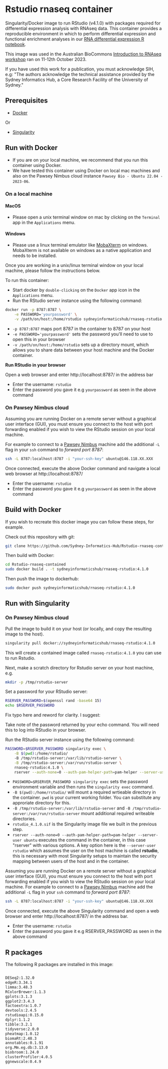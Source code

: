 # Rstudio rnaseq container

Singularity/Docker image to run RStudio (v4.1.0) with packages required for differential expression analysis with RNAseq data. This container provides a reproducible environment in which to perform differential expression and functional enrichment analyses in our [RNA differential expression R notebook](https://github.com/Sydney-Informatics-Hub/rnaseq-differential-expression-Rnotebook). 

This image was used in the Australian BioCommons [Introduction to RNAseq workshop](https://sydney-informatics-hub.github.io/rnaseq-workshop-2023/) ran on 11-12th October 2023.

If you have used this work for a publication, you must acknowledge SIH, e.g: "The authors acknowledge the technical assistance provided by the Sydney Informatics Hub, a Core Research Facility of the University of Sydney."

## Prerequisites

* [Docker](https://docs.docker.com/get-docker/)

Or

* [Singularity](https://docs.sylabs.io/guides/3.7/admin-guide/installation.html)


## Run with Docker
- If you are on your local machine, we recommend that you run this container using Docker.  
- We have tested this container using Docker on local mac machines and also on the Pawsey Nimbus cloud instance `Pawsey Bio - Ubuntu 22.04 - 2023-06`.
  
### On a local machine

#### MacOS 
- Please open a unix terminal window on mac by clicking on the `Terminal` app in the `Applications` menu.

#### Windows
- Please use a linux terminal emulator like [MobaXterm](https://mobaxterm.mobatek.net/) on windows. MobaXterm is not available on windows as a native application and needs to be installed.

Once you are working in a unix/linux terminal window on your local machine, please follow the instructions below.

To run this container:  

- Start docker by `double-clicking` on the `Docker` app icon in the `Applications` menu. 
- Run the RStudio server instance using the following command: 

```bash 
docker run -p 8787:8787 \
    -e PASSWORD='yourpassword' \
    -v /path/on/host:/home/rstudio sydneyinformaticshub/rnaseq-rstudio:4.1.0
```
* `-p 8787:8787` maps port 8787 in the container to 8787 on your host
* `-e PASSWORD='yourpassword'` sets the password you'll need to use to open this in your browser
* `-v /path/on/host:/home/rstudio` sets up a directory mount, which allows you to share data between your host machine and the Docker container.

**Run RStudio in your browser**  

Open a web browser and enter http://localhost:8787/  in the address bar

- Enter the username: `rstudio`
- Enter the password you gave it e.g `yourpassword` as seen in the above command

### On Pawsey Nimbus cloud
Assuming you are running Docker on a remote server without a graphical user interface (GUI), you must ensure you connect to the host with port forwarding enabled if you wish to view the RStudio session on your local machine.

For example to connect to a [Pawsey Nimbus](https://nimbus.pawsey.org.au/) machine add the additional `-L` flag in your `ssh` command to *forward port 8787*:
```bash
ssh -L 8787:localhost:8787 -i "your-ssh-key" ubuntu@146.118.XX.XXX
````
Once connected, execute the above Docker command and navigate a local web browser at http://localhost:8787/ 

- Enter the username: `rstudio`
- Enter the password you gave it e.g `yourpassword` as seen in the above command


## Build with Docker
If you wish to recreate this docker image you can follow these steps, for example.

Check out this repository with git:

```bash 
git clone https://github.com/Sydney-Informatics-Hub/Rstudio-rnaseq-contained.git

```

Then build with Docker:

```bash
cd Rstudio-rnaseq-contained
sudo docker build . -t sydneyinformaticshub/rnaseq-rstudio:4.1.0
```

Then push the image to dockerhub:
```bash
sudo docker push sydneyinformaticshub/rnaseq-rstudio:4.1.0
```

## Run with Singularity

### On Pawsey Nimbus cloud

Pull the image to build it on your host (or locally, and copy the resulting image to the host). 

```bash 
singularity pull docker://sydneyinformaticshub/rnaseq-rstudio:4.1.0
```
This will create a contained image called `rnaseq-rstudio:4.1.0` you can use to run Rstudio.

Next, make a scratch directory for Rstudio server on your host machine, e.g.

```bash
mkdir -p /tmp/rstudio-server
```


Set a password for your RStudio server:
```bash
RSERVER_PASSWORD=$(openssl rand -base64 15)
echo $RSERVER_PASSWORD
```
Fix typo here and reword for clarity. I suggest:

Take note of the password returned by your echo command. You will need this to log into RStudio in your browser.

Run the RStudio server instance using the following command: 
```bash
PASSWORD=$RSERVER_PASSWORD singularity exec \
    -B $(pwd):/home/rstudio/
    -B /tmp/rstudio-server:/var/lib/rstudio-server \
    -B /tmp/rstudio-server:/var/run/rstudio-server \
    rnaseq-rstudio:4.1.0 \
    rserver --auth-none=0 --auth-pam-helper-path=pam-helper --server-user rstudio
```

* `PASSWORD=$RSERVER_PASSWORD singularity exec` sets the password environment variable and then runs the `singularity exec` command.
* `-B $(pwd):/home/rstudio/` will mount a required wrtieable directory in the container. `pwd` is your current working folder. You can substitute any approriate directory for this.
* `-B /tmp/rstudio-server:/var/lib/rstudio-server` and `-B /tmp/rstudio-server:/var/run/rstudio-server` mount additional required writeable directories.
* `rstudio_4.1.0.sif` is the Singularity image file we built in the previous step.
* `rserver --auth-none=0 --auth-pam-helper-path=pam-helper --server-user ubuntu` executes the command in the container, in this case "rserver" with various options. A key option here is the `--server-user rstudio` which assumes the user on the host machine is called **rstudio**, this is necessary with most Singularity setups to maintain the security mapping between users of the host and in the container.

Assuming you are running Docker on a remote server without a graphical user interface (GUI), you must ensure you connect to the host with port forwarding enabled if you wish to view the RStudio session on your local machine.
For example to connect to a [Pawsey Nimbus](https://nimbus.pawsey.org.au/) machine add the additional `-L` flag in your `ssh` command to *forward port 8787*:
```bash
ssh -L 8787:localhost:8787 -i "your-ssh-key" ubuntu@146.118.XX.XXX
````
Once connected, execute the above Singularity command and open a web browser and enter http://localhost:8787/ in the address bar.   

- Enter the username: `rstudio`  
- Enter the password you gave it e.g RSERVER_PASSWORD as seen in the above command


## R packages 

The following R packages are installed in this image: 

```default

DESeq2:1.32.0
edgeR:3.34.1
limma:3.48.3
RColorBrewer:1.1.3
gplots:3.1.3
ggplot2:3.4.3
factoextra:1.0.7
devtools:2.4.5
rstudioapi:0.15.0
dplyr:1.1.2
tibble:3.2.1
tidyverse:2.0.0
pheatmap:1.0.12
biomaRt:2.48.3
annotables:0.1.91
org.Mm.eg.db:3.13.0
biobroom:1.24.0
clusterProfiler:4.0.5
ggnewscale:0.4.9

```


